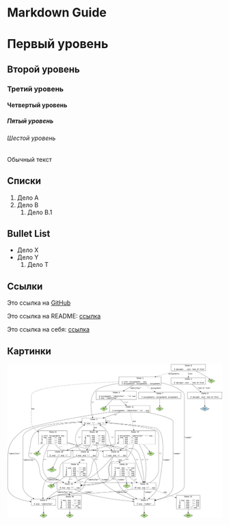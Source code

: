 # Markdown Guide

# Первый уровень

## Второй уровень

### Третий уровень

#### Четвертый уровень

##### Пятый уровень

###### Шестой уровень

Обычный текст

## Списки

1. Дело А
2. Дело B
    1. Дело B.1


## Bullet List
* Дело X
* Дело Y
  1. Дело T


## Ссылки

Это ссылка на [GitHub](https://github.com)

Это ссылка на README: [ссылка](/README.md)

Это ссылка на себя: [ссылка](/markdown-guide.md#ссылки)


## Картинки

![Автомат разбора выражений](/assets/parser.png)
